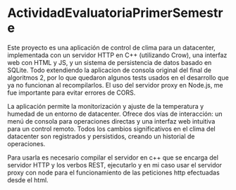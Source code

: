 # ActividadEvaluatoriaPrimerSemestre

Este proyecto es una aplicación de control de clima para un datacenter, implementada con un servidor HTTP en C++ (utilizando Crow), una interfaz web con HTML y JS, y un sistema de persistencia de datos basado en SQLite. Todo extendiendo la aplicacion de consola original del final de algoritmos 2, por lo que quedaron algunos tests usados en el desarrollo que ya no funcionan al recompilarlos. El uso del servidor proxy en Node.js, me fue importante para evitar errores de CORS.

La aplicación permite la monitorización y ajuste de la temperatura y humedad de un entorno de datacenter. Ofrece dos vías de interacción: un menú de consola para operaciones directas y una interfaz web intuitiva para un control remoto. Todos los cambios significativos en el clima del datacenter son registrados y persistidos, creando un historial de operaciones.

Para usarla es necesario compilar el servidor en c++ que se encarga del servidor HTTP y los verbos REST, ejecutarlo y en mi caso usar el servidor proxy con node para el funcionamiento de las peticiones http efectuadas desde el html.
